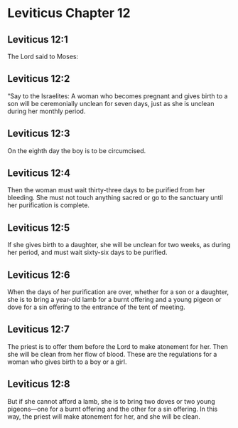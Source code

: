 # Leviticus Chapter 12

## Leviticus 12:1
The Lord said to Moses:

## Leviticus 12:2
“Say to the Israelites: A woman who becomes pregnant and gives birth to a son will be ceremonially unclean for seven days, just as she is unclean during her monthly period.

## Leviticus 12:3
On the eighth day the boy is to be circumcised.

## Leviticus 12:4
Then the woman must wait thirty-three days to be purified from her bleeding. She must not touch anything sacred or go to the sanctuary until her purification is complete.

## Leviticus 12:5
If she gives birth to a daughter, she will be unclean for two weeks, as during her period, and must wait sixty-six days to be purified.

## Leviticus 12:6
When the days of her purification are over, whether for a son or a daughter, she is to bring a year-old lamb for a burnt offering and a young pigeon or dove for a sin offering to the entrance of the tent of meeting.

## Leviticus 12:7
The priest is to offer them before the Lord to make atonement for her. Then she will be clean from her flow of blood. These are the regulations for a woman who gives birth to a boy or a girl.

## Leviticus 12:8
But if she cannot afford a lamb, she is to bring two doves or two young pigeons—one for a burnt offering and the other for a sin offering. In this way, the priest will make atonement for her, and she will be clean.

